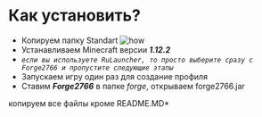 # Как установить?
* Копируем папку Standart
![how](https://pp.userapi.com/c845220/v845220036/1c91b2/C7yemEbf9OM.jpg)
* Устанавливаем Minecraft версии ***1.12.2***
* *``если вы используете RuLauncher, то просто выберите сразу с Forge2766 и пропустите следующие этапы``*
* Запускаем игру один раз для создание профиля
* Ставим ***Forge2766*** в папке _forge_, открываем forge2766.jar

копируем все файлы кроме README.MD*
